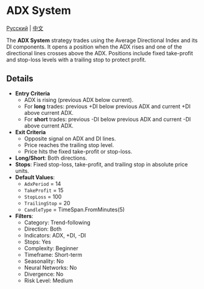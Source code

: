 # ADX System
[Русский](README_ru.md) | [中文](README_cn.md)

The **ADX System** strategy trades using the Average Directional Index and its DI components. It opens a position when the ADX rises and one of the directional lines crosses above the ADX. Positions include fixed take-profit and stop-loss levels with a trailing stop to protect profit.

## Details

- **Entry Criteria**
  - ADX is rising (previous ADX below current).
  - For **long** trades: previous +DI below previous ADX and current +DI above current ADX.
  - For **short** trades: previous -DI below previous ADX and current -DI above current ADX.
- **Exit Criteria**
  - Opposite signal on ADX and DI lines.
  - Price reaches the trailing stop level.
  - Price hits the fixed take-profit or stop-loss.
- **Long/Short**: Both directions.
- **Stops**: Fixed stop-loss, take-profit, and trailing stop in absolute price units.
- **Default Values**:
  - `AdxPeriod` = 14
  - `TakeProfit` = 15
  - `StopLoss` = 100
  - `TrailingStop` = 20
  - `CandleType` = TimeSpan.FromMinutes(5)
- **Filters**:
  - Category: Trend-following
  - Direction: Both
  - Indicators: ADX, +DI, -DI
  - Stops: Yes
  - Complexity: Beginner
  - Timeframe: Short-term
  - Seasonality: No
  - Neural Networks: No
  - Divergence: No
  - Risk Level: Medium

